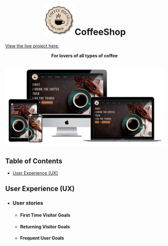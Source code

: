 <h1 align="center"><img src="static/Pictures/logo.png" width="100px">CoffeeShop</h1>

[View the live project here.](https://reservation-coffee.herokuapp.com/)

**<p align="center">For lovers of all types of coffee</p>**

<h2 align="center"><img src="screenshots/FireShot Capture 005 - Multi Device Website Mockup Generator - techsini.com.png"></h2>


## Table of Contents

- [User Experience (UX)](#ux)



## User Experience (UX)

-   ### User stories

    -   #### First Time Visitor Goals


    -   #### Returning Visitor Goals


    -   #### Frequent User Goals